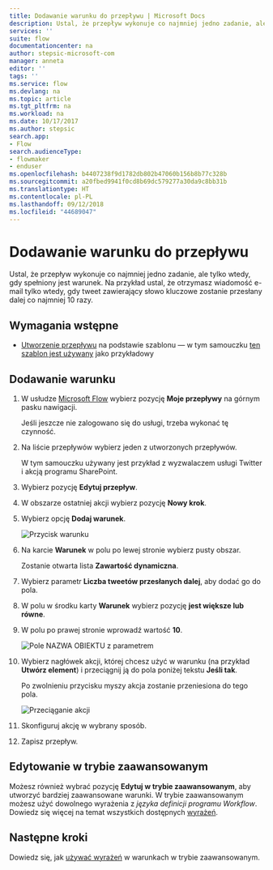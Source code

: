 ```yaml
---
title: Dodawanie warunku do przepływu | Microsoft Docs
description: Ustal, że przepływ wykonuje co najmniej jedno zadanie, ale tylko wtedy, gdy spełniony jest warunek.
services: ''
suite: flow
documentationcenter: na
author: stepsic-microsoft-com
manager: anneta
editor: ''
tags: ''
ms.service: flow
ms.devlang: na
ms.topic: article
ms.tgt_pltfrm: na
ms.workload: na
ms.date: 10/17/2017
ms.author: stepsic
search.app:
- Flow
search.audienceType:
- flowmaker
- enduser
ms.openlocfilehash: b4407238f9d1782db802b47060b156b8b77c328b
ms.sourcegitcommit: a20fbed9941f0cd8b69dc579277a30da9c8bb31b
ms.translationtype: HT
ms.contentlocale: pl-PL
ms.lasthandoff: 09/12/2018
ms.locfileid: "44689047"
---
```

# <a name="add-a-condition-to-a-flow"></a>Dodawanie warunku do przepływu

Ustal, że przepływ wykonuje co najmniej jedno zadanie, ale tylko wtedy, gdy spełniony jest warunek. Na przykład ustal, że otrzymasz wiadomość e-mail tylko wtedy, gdy tweet zawierający słowo kluczowe zostanie przesłany dalej co najmniej 10 razy.

## <a name="prerequisites"></a>Wymagania wstępne

* [Utworzenie przepływu](get-started-logic-template.md) na podstawie szablonu — w tym samouczku [ten szablon jest używany](https://flow.microsoft.com/galleries/public/templates/e78571e5c70e4806a18eeacba5a897c8/) jako przykładowy

## <a name="add-a-condition"></a>Dodawanie warunku

1. W usłudze [Microsoft Flow](https://flow.microsoft.com) wybierz pozycję **Moje przepływy** na górnym pasku nawigacji.

    Jeśli jeszcze nie zalogowano się do usługi, trzeba wykonać tę czynność.

1. Na liście przepływów wybierz jeden z utworzonych przepływów.

    W tym samouczku używany jest przykład z wyzwalaczem usługi Twitter i akcją programu SharePoint.

1. Wybierz pozycję **Edytuj przepływ**.

1. W obszarze ostatniej akcji wybierz pozycję **Nowy krok**.

1. Wybierz opcję **Dodaj warunek**.

    ![Przycisk warunku](./media/add-condition/add-condition.png)

1. Na karcie **Warunek** w polu po lewej stronie wybierz pusty obszar.

    Zostanie otwarta lista **Zawartość dynamiczna**.

1. Wybierz parametr **Liczba tweetów przesłanych dalej**, aby dodać go do pola.

1. W polu w środku karty **Warunek** wybierz pozycję **jest większe lub równe**.

1. W polu po prawej stronie wprowadź wartość **10**.

    ![Pole NAZWA OBIEKTU z parametrem](./media/add-condition/specify-condition.png)

1. Wybierz nagłówek akcji, której chcesz użyć w warunku (na przykład **Utwórz element**) i przeciągnij ją do pola poniżej tekstu **Jeśli tak**.

    Po zwolnieniu przycisku myszy akcja zostanie przeniesiona do tego pola.

    ![Przeciąganie akcji](./media/add-condition/drag-action.png)

1. Skonfiguruj akcję w wybrany sposób.

1. Zapisz przepływ.

## <a name="edit-in-advanced-mode"></a>Edytowanie w trybie zaawansowanym

Możesz również wybrać pozycję **Edytuj w trybie zaawansowanym**, aby utworzyć bardziej zaawansowane warunki. W trybie zaawansowanym możesz użyć dowolnego wyrażenia z *języka definicji programu Workflow*. Dowiedz się więcej na temat wszystkich dostępnych [wyrażeń](https://msdn.microsoft.com/library/azure/mt643789.aspx).

## <a name="next-steps"></a>Następne kroki

Dowiedz się, jak [używać wyrażeń](use-expressions-in-conditions.md) w warunkach w trybie zaawansowanym.
